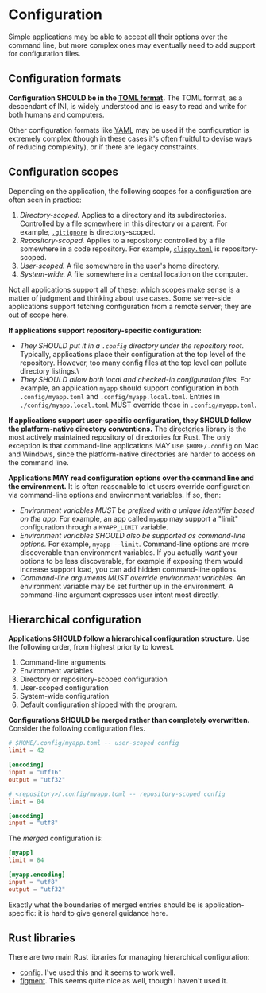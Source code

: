 # Configuration

Simple applications may be able to accept all their options over the command line, but more complex ones may eventually need to add support for configuration files.

## Configuration formats

**Configuration SHOULD be in the [TOML format](https://toml.io/en/).** The TOML format, as a descendant of INI, is widely understood and is easy to read and write for both humans and computers.

Other configuration formats like [YAML](https://yaml.org/) may be used if the configuration is extremely complex (though in these cases it's often fruitful to devise ways of reducing complexity), or if there are legacy constraints.

## Configuration scopes

Depending on the application, the following scopes for a configuration are often seen in practice:
1. *Directory-scoped.* Applies to a directory and its subdirectories. Controlled by a file somewhere in this directory or a parent. For example, [`.gitignore`](https://git-scm.com/docs/gitignore) is directory-scoped.
2. *Repository-scoped.* Applies to a repository: controlled by a file somewhere in a code repository. For example, [`clippy.toml`](https://github.com/rust-lang/rust-clippy#configuration) is repository-scoped.
3. *User-scoped.* A file somewhere in the user's home directory.
4. *System-wide.* A file somewhere in a central location on the computer.

Not all applications support all of these: which scopes make sense is a matter of judgment and thinking about use cases. Some server-side applications support fetching configuration from a remote server; they are out of scope here.

**If applications support repository-specific configuration:**
* *They SHOULD put it in a `.config` directory under the repository root.* Typically, applications place their configuration at the top level of the repository. However, too many config files at the top level can pollute directory listings.\
* *They SHOULD allow both local and checked-in configuration files.* For example, an application `myapp` should support configuration in both `.config/myapp.toml` and `.config/myapp.local.toml`. Entries in `./config/myapp.local.toml` MUST override those in `.config/myapp.toml`.

**If applications support user-specific configuration, they SHOULD follow the platform-native directory conventions.** The [directories](https://crates.io/crates/directories) library is the most actively maintained repository of directories for Rust. The only exception is that command-line applications MAY use `$HOME/.config` on Mac and Windows, since the platform-native directories are harder to access on the command line.

**Applications MAY read configuration options over the command line and the environment.** It is often reasonable to let users override configuration via command-line options and environment variables. If so, then:
* *Environment variables MUST be prefixed with a unique identifier based on the app.* For example, an app called `myapp` may support a "limit" configuration through a `MYAPP_LIMIT` variable.
* *Environment variables SHOULD also be supported as command-line options.* For example, `myapp --limit`. Command-line options are more discoverable than environment variables. If you actually *want* your options to be less discoverable, for example if exposing them would increase support load, you can add hidden command-line options.
* *Command-line arguments MUST override environment variables.* An environment variable may be set further up in the environment. A command-line argument expresses user intent most directly.

## Hierarchical configuration

**Applications SHOULD follow a hierarchical configuration structure.** Use the following order, from highest priority to lowest.
1. Command-line arguments
2. Environment variables
3. Directory or repository-scoped configuration
4. User-scoped configuration
5. System-wide configuration
6. Default configuration shipped with the program.

**Configurations SHOULD be merged rather than completely overwritten.** Consider the following configuration files.

```toml
# $HOME/.config/myapp.toml -- user-scoped config
limit = 42

[encoding]
input = "utf16"
output = "utf32"
```

```toml
# <repository>/.config/myapp.toml -- repository-scoped config
limit = 84

[encoding]
input = "utf8"
```

The *merged* configuration is:

```toml
[myapp]
limit = 84

[myapp.encoding]
input = "utf8"
output = "utf32"
```

Exactly what the boundaries of merged entries should be is application-specific: it is hard to give general guidance here.

## Rust libraries

There are two main Rust libraries for managing hierarchical configuration:

* [config](https://crates.io/crates/config). I've used this and it seems to work well.
* [figment](https://crates.io/crates/figment). This seems quite nice as well, though I haven't used it.
